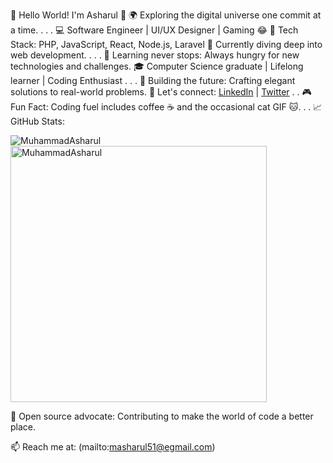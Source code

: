 🚀 Hello World! I'm Asharul 👋
🌍 Exploring the digital universe one commit at a time.
.
.
.
💻 Software Engineer | UI/UX Designer | Gaming 😂
🔧 Tech Stack: PHP, JavaScript, React, Node.js, Laravel
📘 Currently diving deep into web development.
.
.
.
🌱 Learning never stops: Always hungry for new technologies and challenges.
🎓 Computer Science graduate | Lifelong learner | Coding Enthusiast
.
.
.
🚧 Building the future: Crafting elegant solutions to real-world problems.
🔗 Let's connect: [LinkedIn]([https://www.linkedin.com/in/username](https://www.linkedin.com/in/muhammad-asharul-maali/)) | [Twitter]([https://twitter.com/username](https://twitter.com/yuuichiase))
.
.
🎮 Fun Fact: Coding fuel includes coffee ☕ and the occasional cat GIF 🐱.
.
.
📈 GitHub Stats:
<p><img align="left" src="https://github-readme-stats.vercel.app/api/top-langs?username=MuhammadAsharul&show_icons=true&locale=en&layout=compact" alt="MuhammadAsharul" /></p>
<p>&nbsp;<img align="center" src="https://github-readme-stats.vercel.app/api?username=MuhammadAsharul&count_private=true&show_icons=true" alt="MuhammadAsharul" width="410" /></p>
🌟 Open source advocate: Contributing to make the world of code a better place.

📫 Reach me at: (mailto:masharul51@egmail.com)
